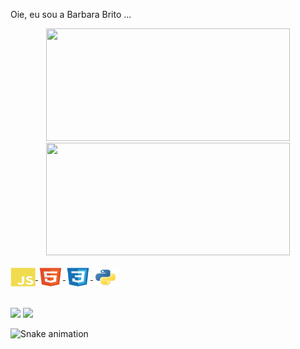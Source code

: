 Oie, eu sou a Barbara Brito ...

<div align="center">
  <a href="https://github.com/babrittoli">
  <img   width= "390em" height="180em" src="https://github-readme-stats.vercel.app/api?username=babrittoli&show_icons=true&theme=aura&include_all_commits=true&count_private=true"/>
  <img width= "390em" height="180em"  src="https://github-readme-stats.vercel.app/api/top-langs/?username=babrittoli&layout=compact&langs_count=7&theme=aura"/>
</div>

<div style="display: inline_block"><br>
  <img align="center" alt="babrittoli-Js" height="30" width="40" src="https://raw.githubusercontent.com/devicons/devicon/master/icons/javascript/javascript-plain.svg">
  <img align="center" alt="babrittoli-HTML" height="30" width="40" src="https://raw.githubusercontent.com/devicons/devicon/master/icons/html5/html5-original.svg">
  <img align="center" alt="babrittoli-CSS" height="30" width="40" src="https://raw.githubusercontent.com/devicons/devicon/master/icons/css3/css3-original.svg">
  <img align="center" alt="babrittoli-Python" height="30" width="40" src="https://raw.githubusercontent.com/devicons/devicon/master/icons/python/python-original.svg">
</div>

  
<br>
<br>

<div> 
  <a href="https://instagram.com/_babritoli" target="_blank"><img src="https://img.shields.io/badge/-Instagram-%23E4405F?style=for-the-badge&logo=instagram&logoColor=white" target="_blank"></a>
  <a href="https://wa.me/5511976062885" target="_blank"><img src="https://img.shields.io/badge/WhatsApp-25D366?style=for-the-badge&logo=whatsapp&logoColor=white"></a>
  
  
![Snake animation](https://github.com/babrittoli/babrittoli/blob/output/github-contribution-grid-snake.svg)
  </div>
